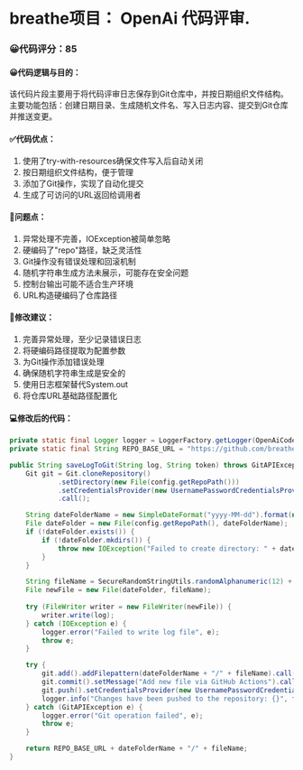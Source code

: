 # breathe项目： OpenAi 代码评审.
### 😀代码评分：85
#### 😀代码逻辑与目的：
该代码片段主要用于将代码评审日志保存到Git仓库中，并按日期组织文件结构。主要功能包括：创建日期目录、生成随机文件名、写入日志内容、提交到Git仓库并推送变更。

#### ✅代码优点：
1. 使用了try-with-resources确保文件写入后自动关闭
2. 按日期组织文件结构，便于管理
3. 添加了Git操作，实现了自动化提交
4. 生成了可访问的URL返回给调用者

#### 🤔问题点：
1. 异常处理不完善，IOException被简单忽略
2. 硬编码了"repo"路径，缺乏灵活性
3. Git操作没有错误处理和回滚机制
4. 随机字符串生成方法未展示，可能存在安全问题
5. 控制台输出可能不适合生产环境
6. URL构造硬编码了仓库路径

#### 🎯修改建议：
1. 完善异常处理，至少记录错误日志
2. 将硬编码路径提取为配置参数
3. 为Git操作添加错误处理
4. 确保随机字符串生成是安全的
5. 使用日志框架替代System.out
6. 将仓库URL基础路径配置化

#### 💻修改后的代码：
```java
private static final Logger logger = LoggerFactory.getLogger(OpenAiCodeReview.class);
private static final String REPO_BASE_URL = "https://github.com/breatheCoder/openai-code-review-log/blob/master/";

public String saveLogToGit(String log, String token) throws GitAPIException, IOException {
    Git git = Git.cloneRepository()
            .setDirectory(new File(config.getRepoPath()))
            .setCredentialsProvider(new UsernamePasswordCredentialsProvider(token, ""))
            .call();

    String dateFolderName = new SimpleDateFormat("yyyy-MM-dd").format(new Date());
    File dateFolder = new File(config.getRepoPath(), dateFolderName);
    if (!dateFolder.exists()) {
        if (!dateFolder.mkdirs()) {
            throw new IOException("Failed to create directory: " + dateFolder.getAbsolutePath());
        }
    }

    String fileName = SecureRandomStringUtils.randomAlphanumeric(12) + ".md";
    File newFile = new File(dateFolder, fileName);
    
    try (FileWriter writer = new FileWriter(newFile)) {
        writer.write(log);
    } catch (IOException e) {
        logger.error("Failed to write log file", e);
        throw e;
    }

    try {
        git.add().addFilepattern(dateFolderName + "/" + fileName).call();
        git.commit().setMessage("Add new file via GitHub Actions").call();
        git.push().setCredentialsProvider(new UsernamePasswordCredentialsProvider(token, "")).call();
        logger.info("Changes have been pushed to the repository: {}", fileName);
    } catch (GitAPIException e) {
        logger.error("Git operation failed", e);
        throw e;
    }

    return REPO_BASE_URL + dateFolderName + "/" + fileName;
}
```